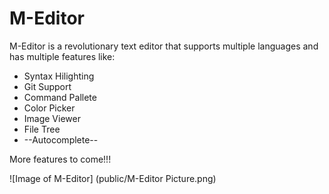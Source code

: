 # M-Editor

M-Editor is a revolutionary text editor that supports multiple languages and has multiple features like:

* Syntax Hilighting
* Git Support
* Command Pallete
* Color Picker
* Image Viewer
* File Tree
* --Autocomplete--

More features to come!!!

![Image of M-Editor]
(public/M-Editor Picture.png)